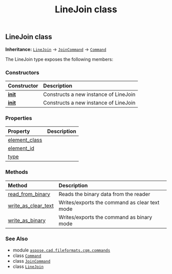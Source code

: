 ﻿---
title: LineJoin class
second_title: Aspose.CAD for Python via .NET API References
description: 
type: docs
weight: 1070
url: /python-net/aspose.cad.fileformats.cgm.commands/linejoin/
is_root: false
---

## LineJoin class



**Inheritance:** [`LineJoin`](/cad/python-net/aspose.cad.fileformats.cgm.commands/linejoin) → 
[`JoinCommand`](/cad/python-net/aspose.cad.fileformats.cgm.commands/joincommand) → 
[`Command`](/cad/python-net/aspose.cad.fileformats.cgm.commands/command)



The LineJoin type exposes the following members:

### Constructors
| Constructor | Description |
| :- | :- |
| [__init__](/cad/python-net/aspose.cad.fileformats.cgm.commands/linejoin/__init__/#aspose.cad.fileformats.cgm.CgmFile) | Constructs a new instance of LineJoin |
| [__init__](/cad/python-net/aspose.cad.fileformats.cgm.commands/linejoin/__init__/#aspose.cad.fileformats.cgm.CgmFile-aspose.cad.fileformats.cgm.enums.JoinIndicator) | Constructs a new instance of LineJoin |


### Properties
| Property | Description |
| :- | :- |
| [element_class](/cad/python-net/aspose.cad.fileformats.cgm.commands/linejoin/element_class) |  |
| [element_id](/cad/python-net/aspose.cad.fileformats.cgm.commands/linejoin/element_id) |  |
| [type](/cad/python-net/aspose.cad.fileformats.cgm.commands/linejoin/type) |  |


### Methods
| Method | Description |
| :- | :- |
| [read_from_binary](/cad/python-net/aspose.cad.fileformats.cgm.commands/linejoin/read_from_binary/#aspose.cad.fileformats.cgm.IBinaryReader) | Reads the binary data from the reader |
| [write_as_clear_text](/cad/python-net/aspose.cad.fileformats.cgm.commands/linejoin/write_as_clear_text/#aspose.cad.fileformats.cgm.IClearTextWriter) | Writes/exports the command as clear text mode |
| [write_as_binary](/cad/python-net/aspose.cad.fileformats.cgm.commands/linejoin/write_as_binary/#aspose.cad.fileformats.cgm.IBinaryWriter) | Writes/exports the command as binary mode |



### See Also
* module [`aspose.cad.fileformats.cgm.commands`](..)
* class [`Command`](/cad/python-net/aspose.cad.fileformats.cgm.commands/command)
* class [`JoinCommand`](/cad/python-net/aspose.cad.fileformats.cgm.commands/joincommand)
* class [`LineJoin`](/cad/python-net/aspose.cad.fileformats.cgm.commands/linejoin)
